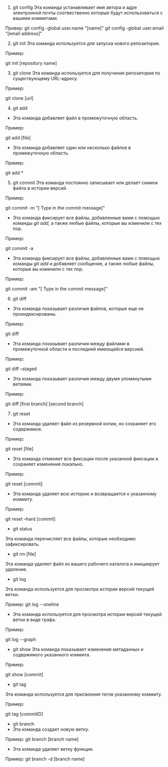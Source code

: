 1. git config
Эта команда устанавливает имя автора и адре электронной почты соотвественно которые будут использоваться с вашими коммитами.

Привер:
git config -global user.name "[name]"
git config -global user.email "[email address]"

2. git init
Эта команда используется для запуска нового репозитория.

Пример:

git init [repository name]

3. git clone
Эта команда используется для получения репозитория по существующему URL-адресу.

Пример:

git clone [url]

4. git add
- Эта команда добавляет файл в промежуточную область.

Пример:

git add [file]

- Эта команда добавляет один или несколько файлов в промежуточную область.

Пример:

git add *

5. git commit
Эта команда постоянно записывает или делает снимок файла в истории версий.

Пример:

git commit -m "[ Type in the commit message]"

* Эта команда фиксирует все файлы, добавленные вами с помощью команды _git add_, а также любые файлы, которые вы изменили с тех пор.

Пример:

git commit -a

* Эта команда фиксирует все файлы, добавленные вами с помощью команды _git add_ и добавляет сообщение, а также любые файлы, которые вы изменили с тех пор.

Пример:

git commit -am "[ Type in the commit message]"

6. git diff

+ Эта команда показывает различия файлов, которые еще не проиндексированы.

Пример:

git diff

+ Эта команда показывает различия между файлами в промежуточной области и последней имеющейся версией.

Пример:

git diff –staged

+ Эта команда показывает различия между двумя упомянутыми ветвями.

Пример:

git diff [first branch] [second branch]

7. git reset

+ Эта команда удаляет файл из резервной копии, но сохраняет его содержимое.

Пример:

git reset [file] 

+ Эта команда отменяет все фиксации после указанной фиксации и сохраняет изменения локально.

Пример:

git reset [commit] 

+ Эта команда удаляет всю историю и возвращается к указанному коммиту.

Пример:

git reset –hard [commit]

+ git status

Эта команда перечисляет все файлы, которые необходимо зафиксировать. 

+ git rm [file]

Эта команда удаляет файл из вашего рабочего каталога и инициирует удаление.

+ git log

Эта команда используется для просмотра истории версий текущей ветки.

Пример:
git log --oneline 

+ Эта команда используется для просмотра истории версий текущей ветки в виде графа.

Пример: 

git log --graph

+ git show
Эта команда показывает изменения метаданных и содержимого указанного коммита.

Пример:

git show [commit]

+ git tag

Эта команда используется для присвоения тегов указанному коммиту.

Пример:

git tag [commitID]

+ git branch 
+ Эта команда создает новую ветку.

Пример:
git branch [branch name]

+ Эта команда удаляет ветку функции.

Пример:
git branch -d [branch name]